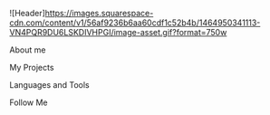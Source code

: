 ![Header]https://images.squarespace-cdn.com/content/v1/56af9236b6aa60cdf1c52b4b/1464950341113-VN4PQR9DU6LSKDIVHPGI/image-asset.gif?format=750w


About me


My Projects



Languages and Tools


Follow Me


